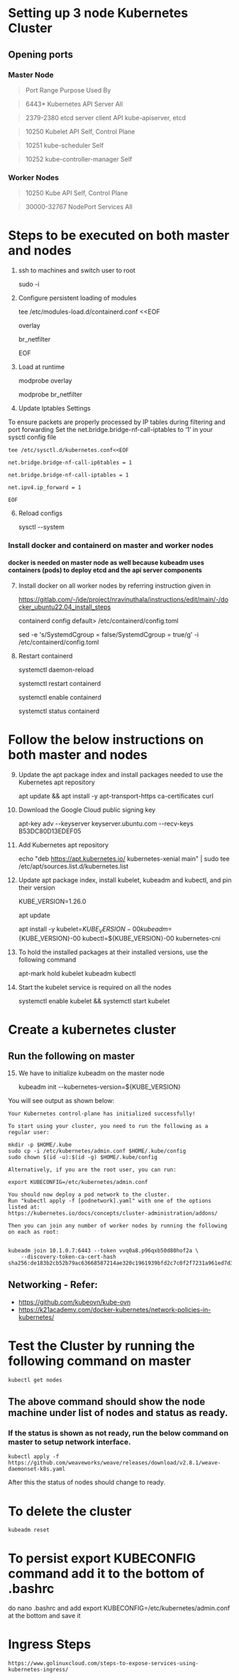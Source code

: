 # Setting up 3 node Kubernetes Cluster

## Opening ports
### Master Node

  > Port Range      Purpose                 Used By

  > 6443*           Kubernetes API Server   All

  > 2379-2380       etcd server client API  kube-apiserver, etcd

  > 10250           Kubelet API             Self, Control Plane

  > 10251           kube-scheduler          Self

  > 10252           kube-controller-manager Self

### Worker Nodes

  > 10250           Kube API                Self, Control Plane
  
  > 30000-32767     NodePort Services       All

# Steps to be executed on both master and nodes

1. ssh to machines and switch user to root

    sudo -i

2. Configure persistent loading of modules
  
    tee /etc/modules-load.d/containerd.conf <<EOF
    
    overlay
    
    br_netfilter
    
    EOF

3. Load at runtime

    modprobe overlay
    
    modprobe br_netfilter

5. Update Iptables Settings

To ensure packets are properly processed by IP tables during filtering and port forwarding
Set the net.bridge.bridge-nf-call-iptables to ‘1’ in your sysctl config file

    tee /etc/sysctl.d/kubernetes.conf<<EOF
    
    net.bridge.bridge-nf-call-ip6tables = 1
    
    net.bridge.bridge-nf-call-iptables = 1
    
    net.ipv4.ip_forward = 1
    
    EOF

6. Reload configs
    
    sysctl --system

### Install docker and containerd on master and worker nodes
#### docker is needed on master node as well because kubeadm uses containers (pods) to deploy etcd and the api server components

7. Install docker on all worker nodes by referring instruction given in 

    https://gitlab.com/-/ide/project/nravinuthala/instructions/edit/main/-/docker_ubuntu22.04_install_steps

    containerd config default> /etc/containerd/config.toml
    
    sed -e 's/SystemdCgroup = false/SystemdCgroup = true/g' -i /etc/containerd/config.toml

8. Restart containerd

    systemctl daemon-reload
    
    systemctl restart containerd
    
    systemctl enable containerd
    
    systemctl status containerd

# Follow the below instructions on both master and nodes

9.  Update the apt package index and install packages needed to use the Kubernetes apt repository

    apt update && apt install -y apt-transport-https ca-certificates curl

10. Download the Google Cloud public signing key 
  
    apt-key adv --keyserver keyserver.ubuntu.com --recv-keys B53DC80D13EDEF05

11. Add Kubernetes apt repository

    echo "deb https://apt.kubernetes.io/ kubernetes-xenial main" | sudo tee /etc/apt/sources.list.d/kubernetes.list

12. Update apt package index, install kubelet, kubeadm and kubectl, and pin their version 
  
    KUBE_VERSION=1.26.0
    
    apt update
    
    apt install -y kubelet=${KUBE_VERSION}-00  kubeadm=${KUBE_VERSION}-00 kubectl=${KUBE_VERSION}-00 kubernetes-cni

13. To hold the installed packages at their installed versions, use the following command

    apt-mark hold kubelet kubeadm kubectl

14. Start the kubelet service is required on all the nodes

    systemctl enable kubelet && systemctl start kubelet

# Create a kubernetes cluster 
## Run the following on master

15. We have to initialize kubeadm on the master node

    kubeadm init --kubernetes-version=${KUBE_VERSION}

You will see output as shown below:

    Your Kubernetes control-plane has initialized successfully!

    To start using your cluster, you need to run the following as a regular user:

    mkdir -p $HOME/.kube
    sudo cp -i /etc/kubernetes/admin.conf $HOME/.kube/config
    sudo chown $(id -u):$(id -g) $HOME/.kube/config

    Alternatively, if you are the root user, you can run:

    export KUBECONFIG=/etc/kubernetes/admin.conf

    You should now deploy a pod network to the cluster.
    Run "kubectl apply -f [podnetwork].yaml" with one of the options listed at:
    https://kubernetes.io/docs/concepts/cluster-administration/addons/

    Then you can join any number of worker nodes by running the following on each as root:


    kubeadm join 10.1.0.7:6443 --token vvq0a8.p96qxb50d80hof2a \
        --discovery-token-ca-cert-hash sha256:de183b2cb52b79ac63668587214ae320c1961939bfd2c7c0f2f7231a961ed7d3 

## Networking - Refer: 
  - https://github.com/kubeovn/kube-ovn
  - https://k21academy.com/docker-kubernetes/network-policies-in-kubernetes/

# Test the Cluster by running the following command on master

    kubectl get nodes

## The above command should show the node machine under list of nodes and status as ready. 
### If the status is shown as not ready, run the below command on master to setup network interface.

    kubectl apply -f https://github.com/weaveworks/weave/releases/download/v2.8.1/weave-daemonset-k8s.yaml

After this the status of nodes should change to ready.


# To delete the cluster

    kubeadm reset

# To persist export KUBECONFIG command add it to the bottom of .bashrc

  do nano .bashrc and add export KUBECONFIG=/etc/kubernetes/admin.conf at the bottom and save it

# Ingress Steps

    https://www.golinuxcloud.com/steps-to-expose-services-using-kubernetes-ingress/
